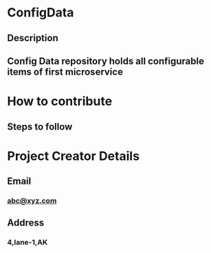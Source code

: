 # ConfigData
## Description

## Config Data repository holds all configurable items of first microservice

# How to contribute

## Steps to follow

# Project Creator Details
## Email
### abc@xyz.com
## Address
### 4,lane-1,AK


